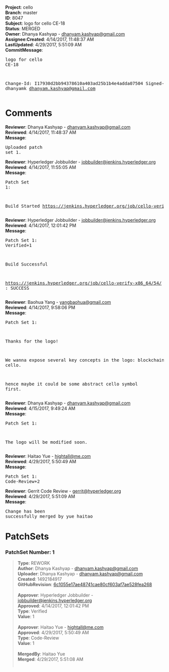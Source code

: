 <strong>Project</strong>: cello</br><strong>Branch</strong>: master<br><strong>ID</strong>: 8047<br><strong>Subject</strong>: logo for cello CE-18<br><strong>Status</strong>: MERGED<br><strong>Owner</strong>: Dhanya Kashyap - dhanyam.kashyap@gmail.com<br><strong>Assignee</strong>:<strong>Created</strong>: 4/14/2017, 11:48:37 AM<br><strong>LastUpdated</strong>: 4/29/2017, 5:51:09 AM<br><strong>CommitMessage</strong>:<br><pre>logo for cello CE-18

Change-Id: I17930d2bb94378610a403ad25b1b4e4adda07504
Signed-off-by: dhanyamk <dhanyam.kashyap@gmail.com>
</pre><h1>Comments</h1><strong>Reviewer</strong>: Dhanya Kashyap - dhanyam.kashyap@gmail.com<br><strong>Reviewed</strong>: 4/14/2017, 11:48:37 AM<br><strong>Message</strong>: <pre>Uploaded patch set 1.</pre><strong>Reviewer</strong>: Hyperledger Jobbuilder - jobbuilder@jenkins.hyperledger.org<br><strong>Reviewed</strong>: 4/14/2017, 11:55:05 AM<br><strong>Message</strong>: <pre>Patch Set 1:

Build Started https://jenkins.hyperledger.org/job/cello-verify-x86_64/54/</pre><strong>Reviewer</strong>: Hyperledger Jobbuilder - jobbuilder@jenkins.hyperledger.org<br><strong>Reviewed</strong>: 4/14/2017, 12:01:42 PM<br><strong>Message</strong>: <pre>Patch Set 1: Verified+1

Build Successful 

https://jenkins.hyperledger.org/job/cello-verify-x86_64/54/ : SUCCESS</pre><strong>Reviewer</strong>: Baohua Yang - yangbaohua@gmail.com<br><strong>Reviewed</strong>: 4/14/2017, 9:58:06 PM<br><strong>Message</strong>: <pre>Patch Set 1:

Thanks for the logo!

We wanna expose several key concepts in the logo: blockchain, cello.

hence maybe it could be some abstract cello symbol first.</pre><strong>Reviewer</strong>: Dhanya Kashyap - dhanyam.kashyap@gmail.com<br><strong>Reviewed</strong>: 4/15/2017, 9:49:24 AM<br><strong>Message</strong>: <pre>Patch Set 1:

The logo will be modified soon.</pre><strong>Reviewer</strong>: Haitao Yue - hightall@me.com<br><strong>Reviewed</strong>: 4/29/2017, 5:50:49 AM<br><strong>Message</strong>: <pre>Patch Set 1: Code-Review+2</pre><strong>Reviewer</strong>: Gerrit Code Review - gerrit@hyperledger.org<br><strong>Reviewed</strong>: 4/29/2017, 5:51:09 AM<br><strong>Message</strong>: <pre>Change has been successfully merged by yue haitao</pre><h1>PatchSets</h1><h3>PatchSet Number: 1</h3><blockquote><strong>Type</strong>: REWORK<br><strong>Author</strong>: Dhanya Kashyap - dhanyam.kashyap@gmail.com<br><strong>Uploader</strong>: Dhanya Kashyap - dhanyam.kashyap@gmail.com<br><strong>Created</strong>: 1492184917<br><strong>GitHubRevision</strong>: [6c1055e17ae48741cae80cf603af7ae528fea268](https://github.com/hyperledger/cello/commit/6c1055e17ae48741cae80cf603af7ae528fea268)<br><br><strong>Approver</strong>: Hyperledger Jobbuilder - jobbuilder@jenkins.hyperledger.org<br><strong>Approved</strong>: 4/14/2017, 12:01:42 PM<br><strong>Type</strong>: Verified<br><strong>Value</strong>: 1<br><br><strong>Approver</strong>: Haitao Yue - hightall@me.com<br><strong>Approved</strong>: 4/29/2017, 5:50:49 AM<br><strong>Type</strong>: Code-Review<br><strong>Value</strong>: 1<br><br><strong>MergedBy</strong>: Haitao Yue<br><strong>Merged</strong>: 4/29/2017, 5:51:08 AM<br><br></blockquote>